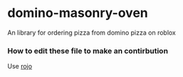 # domino-masonry-oven
An library for ordering pizza from domino pizza on roblox
### How to edit these file to make an contirbution
Use [rojo](http://rojo.space)
